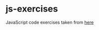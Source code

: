 # js-exercises
JavaScript code exercises taken from [here](https://www.w3resource.com/javascript/javascript.php)
